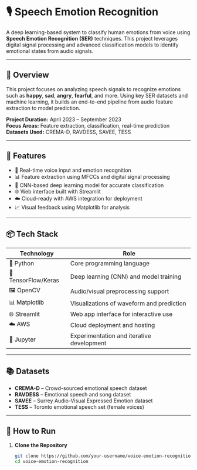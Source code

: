 # 🎙️ Speech Emotion Recognition 

A deep learning-based system to classify human emotions from voice using **Speech Emotion Recognition (SER)** techniques. This project leverages digital signal processing and advanced classification models to identify emotional states from audio signals.

---

## 🧾 Overview

This project focuses on analyzing speech signals to recognize emotions such as **happy**, **sad**, **angry**, **fearful**, and more. Using key SER datasets and machine learning, it builds an end-to-end pipeline from audio feature extraction to model prediction.

**Project Duration:** April 2023 – September 2023  
**Focus Areas:** Feature extraction, classification, real-time prediction  
**Datasets Used:** CREMA-D, RAVDESS, SAVEE, TESS

---

## 🧠 Features

- 🎤 Real-time voice input and emotion recognition
- 📊 Feature extraction using MFCCs and digital signal processing
- 🧬 CNN-based deep learning model for accurate classification
- 🌐 Web interface built with Streamlit
- ☁️ Cloud-ready with AWS integration for deployment
- 📈 Visual feedback using Matplotlib for analysis

---

## 📦 Tech Stack

| Technology       | Role                                         |
|------------------|----------------------------------------------|
| 🐍 Python         | Core programming language                    |
| 🧠 TensorFlow/Keras | Deep learning (CNN) and model training       |
| 🖼️ OpenCV         | Audio/visual preprocessing support           |
| 📊 Matplotlib     | Visualizations of waveform and prediction    |
| 🌐 Streamlit       | Web app interface for interactive use        |
| ☁️ AWS            | Cloud deployment and hosting                 |
| 📓 Jupyter        | Experimentation and iterative development    |

---

## 📚 Datasets

- **CREMA-D** – Crowd-sourced emotional speech dataset
- **RAVDESS** – Emotional speech and song dataset
- **SAVEE** – Surrey Audio-Visual Expressed Emotion dataset
- **TESS** – Toronto emotional speech set (female voices)

---

## 🚀 How to Run

1. **Clone the Repository**
   ```bash
   git clone https://github.com/your-username/voice-emotion-recognition.git
   cd voice-emotion-recognition
